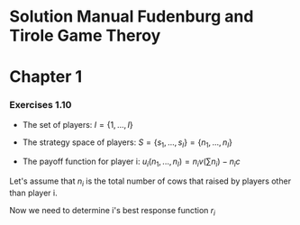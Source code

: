 # Solution Manual Fudenburg and Tirole Game Theroy

# Chapter 1

### Exercises 1.10

- The set of players: $I=\{1,...,I\}$

- The strategy space of players: $S=\{s_1,...,s_I\}=\{n_1,...,n_I\}$

- The payoff function for player i: $u_i(n_1,...,n_I)=n_iv(\sum n_i)-n_i c$

  

Let's assume that $n_i$ is the total number of cows that raised by players other than player i.

Now we need to determine i's best response function $r_i$

